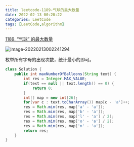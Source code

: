 ```yaml
---
title: leetcode-1189-气球的最大数量
date: 2022-02-13 00:20:22
categories: LeetCode
tags: [LeetCode,algorithm]
---
```


[1189. “气球” 的最大数量](https://leetcode-cn.com/problems/maximum-number-of-balloons/)

![image-20220213002241294](https://gitee.com/cao_ziqiang/img/raw/master/20220213002241.png)

枚举所有字母的出现次数，统计最小的即可。

```java
class Solution {
    public int maxNumberOfBalloons(String text) {
        int res = Integer.MAX_VALUE;
        if(text == null || text.length() == 0) {
            return 0;
        }
        int[] map = new int[26];
        for(var c : text.toCharArray()) map[c - 'a']++;
        res = Math.min(res, map['a' - 'a']);
        res = Math.min(res, map['b' - 'a']);
        res = Math.min(res, map['l' - 'a'] / 2);
        res = Math.min(res, map['o' - 'a'] / 2);
        res = Math.min(res, map['n' - 'a']);
        return res;
    }
}
```

